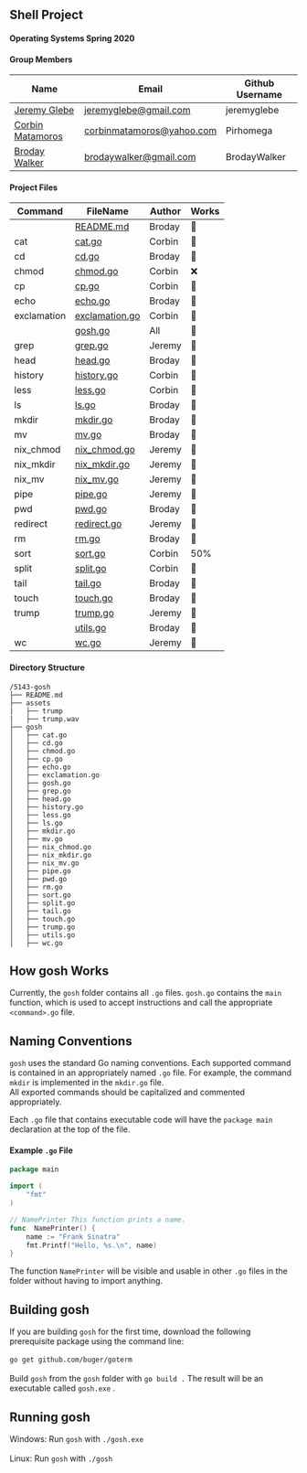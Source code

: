 ## Shell Project
#### Operating Systems Spring 2020

#### Group Members

| Name                                             | Email                     | Github Username |
| ------------------------------------------------ | ------------------------- | --------------- |
| [Jeremy Glebe](https://github.com/jeremyglebe)   | jeremyglebe@gmail.com     | jeremyglebe     |
| [Corbin Matamoros](https://github.com/Pirhomega) | corbinmatamoros@yahoo.com | Pirhomega       |
| [Broday Walker](https://github.com/BrodayWalker) | brodaywalker@gmail.com    | BrodayWalker    |

#### Project Files

| Command     | FileName                              | Author | Works |
| ----------- | ------------------------------------- | ------ | ----- |
|             | [README.md](README.md)                | Broday | :100: |
| cat         | [cat.go](gosh/cat.go)                 | Corbin | :100: |
| cd          | [cd.go](gosh/cd.go)                   | Broday | :100: |
| chmod       | [chmod.go](gosh/chmod.go)             | Corbin |  :x:  |
| cp          | [cp.go](gosh/cp.go)                   | Corbin | :100: |
| echo        | [echo.go](gosh/echo.go)               | Broday | :100: |
| exclamation | [exclamation.go](gosh/exclamation.go) | Corbin | :100: |
|             | [gosh.go](gosh/gosh.go)               | All    | :100: |
| grep        | [grep.go](gosh/grep.go)               | Jeremy | :100: |
| head        | [head.go](gosh/head.go)               | Broday | :100: |
| history     | [history.go](gosh/history.go)         | Corbin | :100: |
| less        | [less.go](gosh/less.go)               | Corbin | :100: |
| ls          | [ls.go](gosh/ls.go)                   | Broday | :100: |
| mkdir       | [mkdir.go](gosh/mkdir.go)             | Broday | :100: |
| mv          | [mv.go](gosh/mv.go)                   | Broday | :100: |
| nix_chmod   | [nix_chmod.go](gosh/nix_chmod.go)     | Jeremy | :100: |
| nix_mkdir   | [nix_mkdir.go](gosh/nix_mkdir.go)     | Jeremy | :100: |
| nix_mv      | [nix_mv.go](gosh/nix_mv.go)           | Jeremy | :100: |
| pipe        | [pipe.go](gosh/pipe.go)               | Jeremy | :100: |
| pwd         | [pwd.go](gosh/pwd.go)                 | Broday | :100: |
| redirect    | [redirect.go](gosh/redirect.go)       | Jeremy | :100: |
| rm          | [rm.go](gosh/rm.go)                   | Broday | :100: |
| sort        | [sort.go](gosh/sort.go)               | Corbin |  50%  |
| split       | [split.go](gosh/split.go)             | Corbin | :100: |
| tail        | [tail.go](gosh/tail.go)               | Broday | :100: |
| touch       | [touch.go](gosh/touch.go)             | Broday | :100: |
| trump       | [trump.go](gosh/trump.go)             | Jeremy | :100: |
|             | [utils.go](gosh/utils.go)             | Broday | :100: |
| wc          | [wc.go](gosh/wc.go)                   | Jeremy | :100: |

#### Directory Structure

```
/5143-gosh
├── README.md
├── assets
|   ├── trump
|   ├── trump.wav
├── gosh
│   ├── cat.go
│   ├── cd.go
│   ├── chmod.go
│   ├── cp.go
│   ├── echo.go
│   ├── exclamation.go
│   ├── gosh.go
│   ├── grep.go
│   ├── head.go
│   ├── history.go
│   ├── less.go
│   ├── ls.go
│   ├── mkdir.go
│   ├── mv.go
│   ├── nix_chmod.go
│   ├── nix_mkdir.go
│   ├── nix_mv.go
│   ├── pipe.go
│   ├── pwd.go
│   ├── rm.go
│   ├── sort.go
│   ├── split.go
│   ├── tail.go
│   ├── touch.go
│   ├── trump.go
│   ├── utils.go
│   ├── wc.go
```

## How gosh Works
Currently, the ``gosh`` folder contains all ``.go`` files. ``gosh.go`` contains the ``main`` function, which is used to accept instructions and call the appropriate ``<command>.go`` file. <br>

## Naming Conventions
``gosh`` uses the standard Go naming conventions. Each supported command is contained in an appropriately named ``.go`` file. For example, the command ``mkdir`` is implemented in the ``mkdir.go`` file. <br>
 All exported commands should be capitalized and commented appropriately. <br>

Each ``.go`` file that contains executable code will have the ``package main`` declaration at the top of the file. <br>
#### Example ``.go`` File
```go
package main

import (
	"fmt"
)

// NamePrinter This function prints a name.
func  NamePrinter() {
	name := "Frank Sinatra"
	fmt.Printf("Hello, %s.\n", name)
}
```

The function ``NamePrinter`` will be visible and usable in other ``.go`` files in the folder without having to import anything.
## Building gosh
If you are building `gosh` for the first time, download the following prerequisite package using the command line: <br> <br>
`go get github.com/buger/goterm` <br> <br>
Build ``gosh`` from the ``gosh`` folder  with ``go build .`` The result will be an executable called ``gosh.exe`` .

## Running gosh
Windows: Run ``gosh`` with ``./gosh.exe`` <br> <br>
Linux: Run ``gosh`` with ``./gosh``
